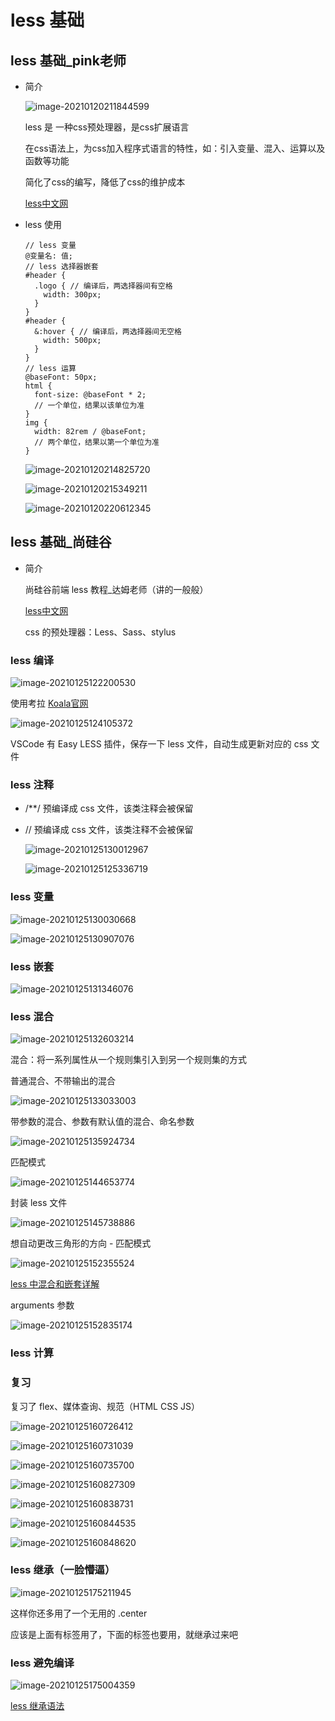 # less 基础

## less 基础_pink老师

- 简介

  ![image-20210120211844599](https://gitee.com/twilight_h_1184651848/pic-go-img/raw/master/前端/css/20210121002802.png)

  less 是 一种css预处理器，是css扩展语言

  在css语法上，为css加入程序式语言的特性，如：引入变量、混入、运算以及函数等功能

  简化了css的编写，降低了css的维护成本

  [less中文网](http://lesscss.cn/)

- less 使用

  ```less
  // less 变量
  @变量名: 值;
  // less 选择器嵌套
  #header {
    .logo { // 编译后，两选择器间有空格
      width: 300px;
    }
  }
  #header {
    &:hover { // 编译后，两选择器间无空格
      width: 500px;
    }
  }
  // less 运算
  @baseFont: 50px;
  html {
    font-size: @baseFont * 2;
    // 一个单位，结果以该单位为准
  }
  img {
    width: 82rem / @baseFont;
    // 两个单位，结果以第一个单位为准
  }
  ```

  ![image-20210120214825720](https://gitee.com/twilight_h_1184651848/pic-go-img/raw/master/前端/css/20210121002820.png)

  ![image-20210120215349211](https://gitee.com/twilight_h_1184651848/pic-go-img/raw/master/前端/css/20210121002834.png)

  ![image-20210120220612345](https://gitee.com/twilight_h_1184651848/pic-go-img/raw/master/前端/css/20210121002847.png)

## less 基础_尚硅谷

- 简介

  尚硅谷前端 less 教程_达姆老师（讲的一般般）

   [less中文网](http://lesscss.cn/)

  css 的预处理器：Less、Sass、stylus

### less 编译

![image-20210125122200530](https://gitee.com/twilight_h_1184651848/pic-go-img/raw/master/前端/css/less/20210125124526.png)

使用考拉 [Koala官网](http://koala-app.com/)

![image-20210125124105372](https://gitee.com/twilight_h_1184651848/pic-go-img/raw/master/前端/css/less/20210125124535.png)

VSCode 有 Easy LESS 插件，保存一下 less 文件，自动生成更新对应的 css 文件

### less 注释

- /**/ 预编译成 css 文件，该类注释会被保留

- // 预编译成 css 文件，该类注释不会被保留

  ![image-20210125130012967](https://gitee.com/twilight_h_1184651848/pic-go-img/raw/master/前端/css/less/20210125130014.png)

  ![image-20210125125336719](https://gitee.com/twilight_h_1184651848/pic-go-img/raw/master/前端/css/less/20210125125337.png)

### less 变量

![image-20210125130030668](https://gitee.com/twilight_h_1184651848/pic-go-img/raw/master/前端/css/less/20210125130031.png)

![image-20210125130907076](https://gitee.com/twilight_h_1184651848/pic-go-img/raw/master/前端/css/less/20210125130909.png)

### less 嵌套

![image-20210125131346076](https://gitee.com/twilight_h_1184651848/pic-go-img/raw/master/前端/css/less/20210125131353.png)

### less 混合

![image-20210125132603214](https://gitee.com/twilight_h_1184651848/pic-go-img/raw/master/前端/css/less/20210125132604.png)

混合：将一系列属性从一个规则集引入到另一个规则集的方式

普通混合、不带输出的混合

![image-20210125133033003](https://gitee.com/twilight_h_1184651848/pic-go-img/raw/master/前端/css/less/20210125133034.png)

带参数的混合、参数有默认值的混合、命名参数

![image-20210125135924734](https://gitee.com/twilight_h_1184651848/pic-go-img/raw/master/前端/css/less/20210125135925.png)

匹配模式

![image-20210125144653774](https://gitee.com/twilight_h_1184651848/pic-go-img/raw/master/前端/css/less/20210125144655.png)

封装 less 文件

![image-20210125145738886](https://gitee.com/twilight_h_1184651848/pic-go-img/raw/master/前端/css/less/20210125145740.png)

想自动更改三角形的方向 - 匹配模式

![image-20210125152355524](https://gitee.com/twilight_h_1184651848/pic-go-img/raw/master/前端/css/less/20210125152400.png)

[less 中混合和嵌套详解](https://blog.csdn.net/lhrdlp/article/details/105076653)

arguments 参数

![image-20210125152835174](https://gitee.com/twilight_h_1184651848/pic-go-img/raw/master/前端/css/less/20210125152836.png)

### less 计算

### 复习

复习了 flex、媒体查询、规范（HTML CSS JS）

![image-20210125160726412](https://gitee.com/twilight_h_1184651848/pic-go-img/raw/master/前端/css/less/20210125160853.png)

![image-20210125160731039](https://gitee.com/twilight_h_1184651848/pic-go-img/raw/master/前端/css/less/20210125160907.png)

![image-20210125160735700](https://gitee.com/twilight_h_1184651848/pic-go-img/raw/master/前端/css/less/20210125160912.png)

![image-20210125160827309](https://gitee.com/twilight_h_1184651848/pic-go-img/raw/master/前端/css/less/20210125160916.png)

![image-20210125160838731](https://gitee.com/twilight_h_1184651848/pic-go-img/raw/master/前端/css/less/20210125160926.png)

![image-20210125160844535](https://gitee.com/twilight_h_1184651848/pic-go-img/raw/master/前端/css/less/20210125160934.png)

![image-20210125160848620](https://gitee.com/twilight_h_1184651848/pic-go-img/raw/master/前端/css/less/20210125160942.png)

### less 继承（一脸懵逼）

![image-20210125175211945](https://gitee.com/twilight_h_1184651848/pic-go-img/raw/master/前端/css/less/20210125175213.png)

这样你还多用了一个无用的 .center

应该是上面有标签用了，下面的标签也要用，就继承过来吧

### less 避免编译

![image-20210125175004359](https://gitee.com/twilight_h_1184651848/pic-go-img/raw/master/前端/css/less/20210125175217.png)

[less 继承语法](https://blog.csdn.net/weixin_43245095/article/details/89163192)